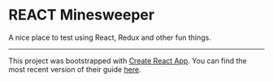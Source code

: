 # REACT Minesweeper

A nice place to test using React, Redux and other fun things.

-----

This project was bootstrapped with [Create React App](https://github.com/facebookincubator/create-react-app). You can find the most recent version of their guide [here](https://github.com/facebookincubator/create-react-app/blob/master/packages/react-scripts/template/README.md).
